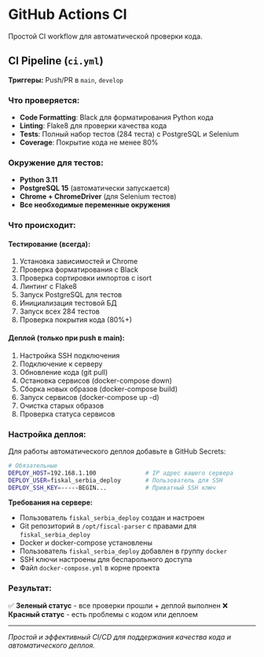 # GitHub Actions CI

Простой CI workflow для автоматической проверки кода.

## CI Pipeline (`ci.yml`)

**Триггеры:** Push/PR в `main`, `develop`

### Что проверяется:

- **Code Formatting**: Black для форматирования Python кода
- **Linting**: Flake8 для проверки качества кода
- **Tests**: Полный набор тестов (284 теста) с PostgreSQL и Selenium
- **Coverage**: Покрытие кода не менее 80%

### Окружение для тестов:

- **Python 3.11**
- **PostgreSQL 15** (автоматически запускается)
- **Chrome + ChromeDriver** (для Selenium тестов)
- **Все необходимые переменные окружения**

### Что происходит:

#### Тестирование (всегда):
1. Установка зависимостей и Chrome
2. Проверка форматирования с Black
3. Проверка сортировки импортов с isort
4. Линтинг с Flake8
5. Запуск PostgreSQL для тестов
6. Инициализация тестовой БД
7. Запуск всех 284 тестов
8. Проверка покрытия кода (80%+)

#### Деплой (только при push в main):
1. Настройка SSH подключения
2. Подключение к серверу
3. Обновление кода (git pull)
4. Остановка сервисов (docker-compose down)
5. Сборка новых образов (docker-compose build)
6. Запуск сервисов (docker-compose up -d)
7. Очистка старых образов
8. Проверка статуса сервисов

### Настройка деплоя:

Для работы автоматического деплоя добавьте в GitHub Secrets:

```bash
# Обязательные
DEPLOY_HOST=192.168.1.100              # IP адрес вашего сервера
DEPLOY_USER=fiskal_serbia_deploy       # Пользователь для SSH
DEPLOY_SSH_KEY=-----BEGIN...           # Приватный SSH ключ

```

**Требования на сервере:**
- Пользователь `fiskal_serbia_deploy` создан и настроен
- Git репозиторий в `/opt/fiscal-parser` с правами для `fiskal_serbia_deploy`
- Docker и docker-compose установлены
- Пользователь `fiskal_serbia_deploy` добавлен в группу `docker`
- SSH ключи настроены для беспарольного доступа
- Файл `docker-compose.yml` в корне проекта

### Результат:

✅ **Зеленый статус** - все проверки прошли + деплой выполнен
❌ **Красный статус** - есть проблемы с кодом или деплоем

---

*Простой и эффективный CI/CD для поддержания качества кода и автоматического деплоя.*
